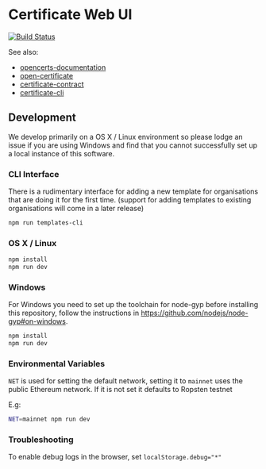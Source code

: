 # Certificate Web UI

[![Build Status](https://travis-ci.org/OpenCerts/opencerts-website.svg?branch=master)](https://travis-ci.org/OpenCerts/opencerts-website)

See also:

* [opencerts-documentation](https://github.com/OpenCerts/opencerts-documentation)
* [open-certificate](https://github.com/OpenCerts/open-certificate)
* [certificate-contract](https://github.com/OpenCerts/certificate-store-contract)
* [certificate-cli](https://github.com/OpenCerts/certificate-cli)


## Development

We develop primarily on a OS X / Linux environment so please lodge an issue if you are using Windows and find that you cannot successfully set up a local instance of this software.

### CLI Interface

There is a rudimentary interface for adding a new template for organisations that are doing it for the first time. (support for adding templates to existing organisations will come in a later release)

```bash
npm run templates-cli
```


### OS X / Linux
```bash
npm install
npm run dev
```

### Windows

For Windows you need to set up the toolchain for node-gyp before installing this repository, follow the instructions in https://github.com/nodejs/node-gyp#on-windows.

```bash
npm install
npm run dev
```

### Environmental Variables

`NET` is used for setting the default network, setting it to `mainnet` uses the public Ethereum network. If it is not set it defaults to Ropsten testnet

E.g:
```bash
NET=mainnet npm run dev
```


### Troubleshooting

To enable debug logs in the browser, set `localStorage.debug="*"`